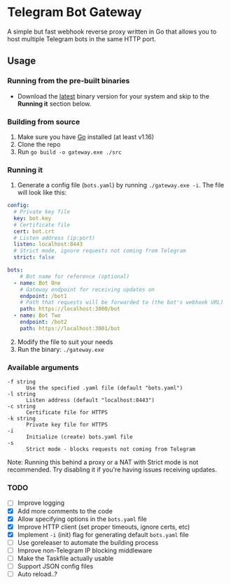 # Telegram Bot Gateway
A simple but fast webhook reverse proxy written in Go that allows you to host multiple Telegram bots in the same HTTP port.

## Usage

### Running from the pre-built binaries
- Download the [latest](https://github.com/HeCorr/telegram-bot-gateway/releases/latest) binary version for your system and skip to the **Running it** section below.

### Building from source
1. Make sure you have [Go](https://golang.org/doc/install#download) installed (at least v1.16)
2. Clone the repo
3. Run `go build -o gateway.exe ./src`

### Running it
1. Generate a config file (`bots.yaml`) by running `./gateway.exe -i`. The file will look like this:
```yaml
config:
  # Private key file
  key: bot.key
  # Certificate file
  cert: bot.crt
  # Listen address (ip:port)
  listen: localhost:8443
  # Strict mode, ignore requests not coming from Telegram
  strict: false

bots:
    # Bot name for reference (optional)
  - name: Bot One
    # Gateway endpoint for receiving updates on
    endpoint: /bot1
    # Path that requests will be forwarded to (the bot's webhook URL)
    path: https://localhost:3000/bot
  - name: Bot Two
    endpoint: /bot2
    path: https://localhost:3001/bot
```
2. Modify the file to suit your needs
3. Run the binary: `./gateway.exe`

### Available arguments
```
-f string
      Use the specified .yaml file (default "bots.yaml")
-l string
      Listen address (default "localhost:8443")
-c string
      Certificate file for HTTPS
-k string
      Private key file for HTTPS
-i
      Initialize (create) bots.yaml file
-s
      Strict mode - blocks requests not coming from Telegram
```

Note: Running this behind a proxy or a NAT with Strict mode is not recommended. Try disabling it if you're having issues receiving updates.

### TODO
- [ ] Improve logging
- [x] Add more comments to the code
- [x] Allow specifying options in the `bots.yaml` file
- [x] Improve HTTP client (set proper timeouts, ignore certs, etc)
- [x] Implement `-i` (init) flag for generating default `bots.yaml` file
- [ ] Use goreleaser to automate the building process
- [ ] Improve non-Telegram IP blocking middleware
- [ ] Make the Taskfile actually usable
- [ ] Support JSON config files
- [ ] Auto reload..?
